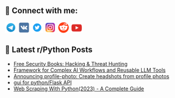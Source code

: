 ## 🔎 Connect with me:
[<img src="https://github.com/bullbesh/bullbesh/blob/main/images/Telegram.png" width="32" height="32" />](https://t.me/bullbesh)
[<img src="https://github.com/bullbesh/bullbesh/blob/main/images/VK.png" width="32" height="32" />](https://vk.com/bullbesh)
[<img src="https://github.com/bullbesh/bullbesh/blob/main/images/Twitter.png" width="32" height="32" />](https://twitter.com/bullbesh1)
[<img src="https://github.com/bullbesh/bullbesh/blob/main/images/Instagram.png" width="32" height="32" />](https://www.instagram.com/bullbesh)
[<img src="https://github.com/bullbesh/bullbesh/blob/main/images/Reddit.png" width="32" height="32" />](https://www.reddit.com/user/bullbesh)
[<img src="https://github.com/bullbesh/bullbesh/blob/main/images/YouTube.png" width="32" height="32" />](https://www.youtube.com/channel/UCtfjRs6uzgq5mfm8S06WTcg)

## 📕 Latest r/Python Posts
<!-- BLOG-POST-LIST:START -->
- [Free Security Books: Hacking &amp; Threat Hunting](https://www.reddit.com/r/Python/comments/12sa0kt/free_security_books_hacking_threat_hunting/)
- [Framework for Complex AI Workflows and Reusable LLM Tools](https://www.reddit.com/r/Python/comments/12s7e8q/framework_for_complex_ai_workflows_and_reusable/)
- [Announcing profile-photo: Create headshots from profile photos](https://www.reddit.com/r/Python/comments/12s76bf/announcing_profilephoto_create_headshots_from/)
- [gui for python/Flask API](https://www.reddit.com/r/Python/comments/12s6qe6/gui_for_pythonflask_api/)
- [Web Scraping With Python&lpar;2023&rpar; - A Complete Guide](https://www.reddit.com/r/Python/comments/12s6bt8/web_scraping_with_python2023_a_complete_guide/)
<!-- BLOG-POST-LIST:END -->
